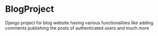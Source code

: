 # BlogProject
Django project for blog website having various functionalities like adding comments publishing the  posts of authenticated users and much more
